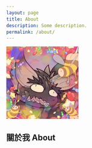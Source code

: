 ```yaml
---
layout: page
title: About
description: Some description.
permalink: /about/
---
```


<img itemprop="image" class="img-rounded" src="/assets/img/profile.jpg" alt="Kantai" style="max-width: 192px;">

## 關於我 About

